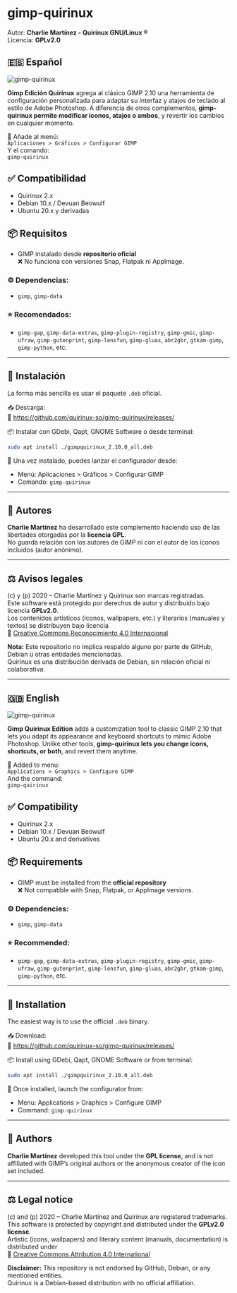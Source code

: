 # gimp-quirinux

Autor: **Charlie Martínez - Quirinux GNU/Linux ®**  
Licencia: **GPLv2.0**

## 🇪🇸 Español  

![gimp-quirinux](https://charliemartinez.com.ar/wp-content/uploads/2023/11/gimp-quirinux_charlie-martinez.jpg)

**Gimp Edición Quirinux** agrega al clásico GIMP 2.10 una herramienta de configuración personalizada para adaptar su interfaz y atajos de teclado al estilo de Adobe Photoshop. A diferencia de otros complementos, **gimp-quirinux permite modificar íconos, atajos o ambos**, y revertir los cambios en cualquier momento.

🧩 Añade al menú:  
`Aplicaciones > Gráficos > Configurar GIMP`  
Y el comando:  
`gimp-quirinux`

## ✅ Compatibilidad

- Quirinux 2.x  
- Debian 10.x / Devuan Beowulf  
- Ubuntu 20.x y derivadas

## 📦 Requisitos

- GIMP instalado desde **repositorio oficial**  
❌ No funciona con versiones Snap, Flatpak ni AppImage.

### ⚙️ Dependencias:

- `gimp`, `gimp-data`

### ⭐ Recomendados:

- `gimp-gap`, `gimp-data-extras`, `gimp-plugin-registry`, `gimp-gmic`, `gimp-ufraw`, `gimp-gutenprint`, `gimp-lensfun`, `gimp-gluas`, `abr2gbr`, `gtkam-gimp`, `gimp-python`, etc.

---

## 🧭 Instalación

La forma más sencilla es usar el paquete `.deb` oficial.

📥 Descarga:  
🔗 https://github.com/quirinux-so/gimp-quirinux/releases/

📦 Instalar con GDebi, Qapt, GNOME Software o desde terminal:

```bash
sudo apt install ./gimpquirinux_2.10.0_all.deb
```

📌 Una vez instalado, puedes lanzar el configurador desde:

- Menú: Aplicaciones > Gráficos > Configurar GIMP  
- Comando: `gimp-quirinux`

---

## 👥 Autores

**Charlie Martínez** ha desarrollado este complemento haciendo uso de las libertades otorgadas por la **licencia GPL**.  
No guarda relación con los autores de GIMP ni con el autor de los íconos incluidos (autor anónimo).

---

## ⚖️ Avisos legales

(c) y (p) 2020 – Charlie Martínez y Quirinux son marcas registradas.  
Este software está protegido por derechos de autor y distribuido bajo licencia **GPLv2.0**.  
Los contenidos artísticos (íconos, wallpapers, etc.) y literarios (manuales y textos) se distribuyen bajo licencia  
🔗 [Creative Commons Reconocimiento 4.0 Internacional](https://creativecommons.org/licenses/by/4.0/deed.es)

**Nota:** Este repositorio no implica respaldo alguno por parte de GitHub, Debian u otras entidades mencionadas.  
Quirinux es una distribución derivada de Debian, sin relación oficial ni colaborativa.

---

## 🇬🇧 English  

![gimp-quirinux](https://charliemartinez.com.ar/wp-content/uploads/2023/11/gimp-quirinux_charlie-martinez.jpg)

**Gimp Quirinux Edition** adds a customization tool to classic GIMP 2.10 that lets you adapt its appearance and keyboard shortcuts to mimic Adobe Photoshop. Unlike other tools, **gimp-quirinux lets you change icons, shortcuts, or both**, and revert them anytime.

🧩 Added to menu:  
`Applications > Graphics > Configure GIMP`  
And the command:  
`gimp-quirinux`

## ✅ Compatibility

- Quirinux 2.x  
- Debian 10.x / Devuan Beowulf  
- Ubuntu 20.x and derivatives

## 📦 Requirements

- GIMP must be installed from the **official repository**  
❌ Not compatible with Snap, Flatpak, or AppImage versions.

### ⚙️ Dependencies:

- `gimp`, `gimp-data`

### ⭐ Recommended:

- `gimp-gap`, `gimp-data-extras`, `gimp-plugin-registry`, `gimp-gmic`, `gimp-ufraw`, `gimp-gutenprint`, `gimp-lensfun`, `gimp-gluas`, `abr2gbr`, `gtkam-gimp`, `gimp-python`, etc.

---

## 🧭 Installation

The easiest way is to use the official `.deb` binary.

📥 Download:  
🔗 https://github.com/quirinux-so/gimp-quirinux/releases/

📦 Install using GDebi, Qapt, GNOME Software or from terminal:

```bash
sudo apt install ./gimpquirinux_2.10.0_all.deb
```

📌 Once installed, launch the configurator from:

- Menu: Applications > Graphics > Configure GIMP  
- Command: `gimp-quirinux`

---

## 👥 Authors

**Charlie Martínez** developed this tool under the **GPL license**, and is not affiliated with GIMP’s original authors or the anonymous creator of the icon set included.

---

## ⚖️ Legal notice

(c) and (p) 2020 – Charlie Martínez and Quirinux are registered trademarks.  
This software is protected by copyright and distributed under the **GPLv2.0 license**.  
Artistic (icons, wallpapers) and literary content (manuals, documentation) is distributed under  
🔗 [Creative Commons Attribution 4.0 International](https://creativecommons.org/licenses/by/4.0/)

**Disclaimer:** This repository is not endorsed by GitHub, Debian, or any mentioned entities.  
Quirinux is a Debian-based distribution with no official affiliation.
